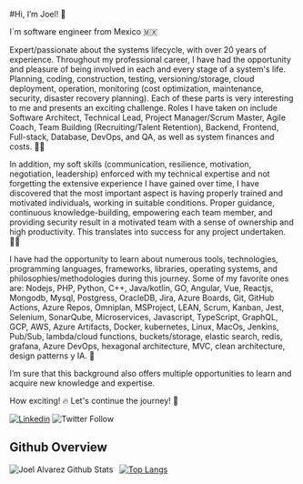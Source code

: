 #Hi, I’m Joel! 👋

I´m software engineer from Mexico 🇲🇽

Expert/passionate about the systems lifecycle, with over 20 years of experience. Throughout my professional career, I have had the opportunity and pleasure of being involved in each and every stage of a system's life. Planning, coding, construction, testing, versioning/storage, cloud deployment, operation, monitoring (cost optimization, maintenance, security, disaster recovery planning). Each of these parts is very interesting to me and presents an exciting challenge. Roles I have taken on include Software Architect, Technical Lead, Project Manager/Scrum Master, Agile Coach, Team Building (Recruiting/Talent Retention), Backend, Frontend, Full-stack, Database, DevOps, and QA, as well as system finances and costs. 🧗‍♂️

In addition, my soft skills (communication, resilience, motivation, negotiation, leadership) enforced with my technical expertise and not forgetting the extensive experience I have gained over time, I have discovered that the most important aspect is having properly trained and motivated individuals, working in suitable conditions. Proper guidance, continuous knowledge-building, empowering each team member, and providing security result in a motivated team with a sense of ownership and high productivity. This translates into success for any project undertaken. 🧑‍🚀

I have had the opportunity to learn about numerous tools, technologies, programming languages, frameworks, libraries, operating systems, and philosophies/methodologies during this journey. Some of my favorite ones are: Nodejs, PHP, Python, C++, Java/kotlin, GO, Angular, Vue, Reactjs, Mongodb, Mysql, Postgress, OracleDB, Jira, Azure Boards, Git, GitHub Actions, Azure Repos, Omniplan, MSProject, LEAN, Scrum, Kanban, Jest, Selenium, SonarQube, Microservices, Javascript, TypeScript, GraphQL, GCP, AWS, Azure Artifacts, Docker, kubernetes, Linux, MacOs, Jenkins, Pub/Sub, lambda/cloud functions, buckets/storage, elastic search, redis, grafana, Azure DevOps, hexagonal architecture, MVC, clean architecture, design patterns y IA. 🥷

I’m sure that this background also offers multiple opportunities to learn and acquire new knowledge and expertise.

How exciting! 🔥 Let's continue the journey! 🚀

[![Linkedin](https://img.shields.io/badge/-LinkedIn-blue?style=flat&logo=Linkedin&logoColor=white)](https://www.linkedin.com/in/jeresoft/)
![Twitter Follow](https://img.shields.io/twitter/follow/jeresoft)

## Github Overview

<img align="left" alt="Joel Alvarez Github Stats" src="https://github-readme-stats-seven-beryl-28.vercel.app/api?username=jeresoftx&show_icons=true&theme=dark" /> &nbsp;
[![Top Langs](https://github-readme-stats-seven-beryl-28.vercel.app/api/top-langs/?username=jeresoftx&theme=dark)](stats)

<!---
jeresoftx/jeresoftx is a ✨ special ✨ repository because its `README.md` (this file) appears on your GitHub profile.
You can click the Preview link to take a look at your changes. change
--->
